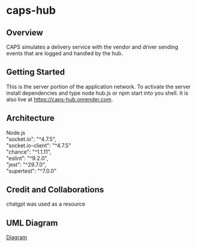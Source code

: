 # caps-hub

## Overview
CAPS simulates a delivery service with the vendor and driver sending events that are logged and handled by the hub.

## Getting Started
This is the server portion of the application network. To activate the server install dependencies and type node hub.js or npm start into you shell. It is also live at https://caps-hub.onrender.com.

## Architecture
Node.js\
"socket.io": "^4.7.5",\
 "socket.io-client": "^4.7.5"\
"chance": "^1.1.11",\
"eslint": "^9.2.0",\
"jest": "^29.7.0",\
"supertest": "^7.0.0"

## Credit and Collaborations
chatgpt was used as a resource

## UML Diagram
[Diagram](UML_Diagram.png)